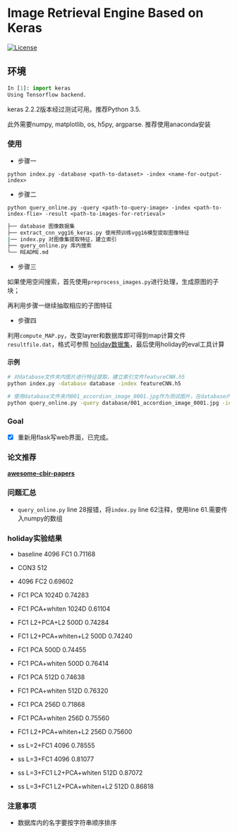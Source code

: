 # Image Retrieval Engine Based on Keras

[![License](https://img.shields.io/badge/license-BSD-blue.svg)](../LICENSE)


## 环境

```python
In [1]: import keras
Using Tensorflow backend.
```

keras 2.2.2版本经过测试可用。推荐Python 3.5.

此外需要numpy, matplotlib, os, h5py, argparse. 推荐使用anaconda安装

### 使用

- 步骤一

`python index.py -database <path-to-dataset> -index <name-for-output-index>`

- 步骤二

`python query_online.py -query <path-to-query-image> -index <path-to-index-flie> -result <path-to-images-for-retrieval>`

```sh
├── database 图像数据集
├── extract_cnn_vgg16_keras.py 使用预训练vgg16模型提取图像特征
|── index.py 对图像集提取特征，建立索引
├── query_online.py 库内搜索
└── README.md
```
- 步骤三

如果使用空间搜索，首先使用`preprocess_images.py`进行处理，生成原图的子块；

再利用步骤一继续抽取相应的子图特征

- 步骤四

利用`compute_MAP.py`，改变layrer和数据库即可得到map计算文件`resultfile.dat`，格式可参照
[holiday数据集](http://lear.inrialpes.fr/people/jegou/data.php)，最后使用holiday的eval工具计算
#### 示例

```sh
# 对database文件夹内图片进行特征提取，建立索引文件featureCNN.h5
python index.py -database database -index featureCNN.h5

# 使用database文件夹内001_accordion_image_0001.jpg作为测试图片，在database内以featureCNN.h5进行近似图片查找，并显示最近似的3张图片
python query_online.py -query database/001_accordion_image_0001.jpg -index featureCNN.h5 -result database
```


### Goal

- [x] 重新用flask写web界面，已完成。

### 论文推荐

[**awesome-cbir-papers**](https://github.com/willard-yuan/awesome-cbir-papers)

### 问题汇总

- `query_online.py` line 28报错，将`index.py` line 62注释，使用line 61.需要传入numpy的数组

### holiday实验结果
- baseline 4096 FC1 0.71168

- CON3 512 

- 4096 FC2 0.69602
- FC1 PCA 1024D 0.74283
- FC1 PCA+whiten 1024D 0.61104


- FC1 L2+PCA+L2 500D 0.74284
- FC1 L2+PCA+whiten+L2 500D 0.74240

- FC1 PCA 500D 0.74455 
- FC1 PCA+whiten 500D 0.76414

- FC1 PCA 512D 0.74638 
- FC1 PCA+whiten 512D 0.76320

- FC1 PCA 256D 0.71868
- FC1 PCA+whiten 256D 0.75560
- FC1 L2+PCA+whiten+L2 256D 0.75600

- ss L=2+FC1 4096 0.78555
- ss L=3+FC1 4096 0.81077
- ss L=3+FC1 L2+PCA+whiten 512D 0.87072
- ss L=3+FC1 L2+PCA+whiten+L2 512D 0.86818

### 注意事项
- 数据库内的名字要按字符串顺序排序
